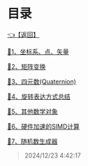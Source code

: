 # 目录  


[👈【返回】](/--Catalog--/计算机图形学/--Catalog--计算机图形学)  


[📜1、坐标系、点、矢量](/计算机图形学/三维数学/1、坐标系、点、矢量)  

[📜2、矩阵变换](/计算机图形学/三维数学/2、矩阵变换)  

[📜3、四元数(Quaternion)](/计算机图形学/三维数学/3、四元数(Quaternion))  

[📜4、旋转表达方式总结](/计算机图形学/三维数学/4、旋转表达方式总结)  

[📜5、其他数学对象](/计算机图形学/三维数学/5、其他数学对象)  

[📜6、硬件加速的SIMD计算](/计算机图形学/三维数学/6、硬件加速的SIMD计算)  

[📜7、随机数生成器](/计算机图形学/三维数学/7、随机数生成器)  







> 2024/12/23 4:42:17
